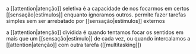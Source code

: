 a [[attention|atenção]] seletiva é a capacidade de nos focarmos em certos [[sensação|estímulos]] enquanto ignoramos outros. permite fazer tarefas simples sem ser arrebatado por [[sensação|estímulos]] externos

a [[attention|atenção]] dividida é quando tentamos focar os sentidos em mais que um [[sensação|estímulo]] de cada vez, ou quando intercalamos a [[attention|atenção]] com outra tarefa ([[multitasking]])
